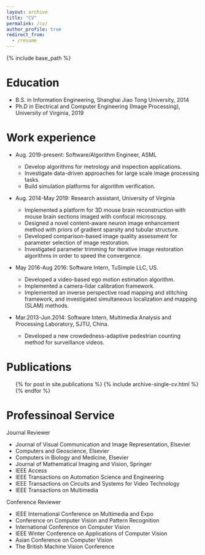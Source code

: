 ```yaml
---
layout: archive
title: "CV"
permalink: /cv/
author_profile: true
redirect_from:
  - /resume
---
```


{% include base_path %}

Education
======
* B.S. in Information Engineering, Shanghai Jiao Tong University, 2014
* Ph.D in Electrical and Computer Engineering (Image Processing), University of Virginia, 2019

Work experience
======
* Aug. 2019-present: Software/Algorithm Engineer, ASML
  * Develop algorithms for metrology and inspection applications.
  * Investigate data-driven approaches for large scale image processing tasks.
  * Build simulation platforms for algorithm verification.

* Aug. 2014-May 2019: Research assistant, University of Virginia
  * Implemented a platform for 3D mouse brain reconstruction with mouse brain sections imaged with confocal microscopy.
  * Designed a novel content-aware neuron image enhancement method with priors of gradient sparsity and tubular structure.
  * Developed comparison-based image quality assessment for parameter selection of image restoration.
  * Investigated parameter trimming for iterative image restoration algorithms in order to speed the convergence.

* May 2016-Aug 2016: Software Intern, TuSimple LLC, US.
  * Developed a video-based ego motion estimation algorithm.
  * Implemented a camera-lidar calibration framework.
  * Implemented an inverse perspective road mapping and stitching framework, and investigated simultaneous localization and mapping (SLAM) methods.

* Mar.2013-Jun.2014: Software Intern, Multimedia Analysis and Processing Laboratory, SJTU, China.
  * Developed a new crowdedness-adaptive pedestrian counting method for surveillance videos.
  

Publications
======
  <ul>{% for post in site.publications %}
    {% include archive-single-cv.html %}
  {% endfor %}</ul>  
  
Professinoal Service
======
Journal Reviewer
* Journal of Visual Communication and Image Representation, Elsevier
* Computers and Geoscience, Elsevier
* Computers in Biology and Medicine, Elsevier
* Journal of Mathematical Imaging and Vision, Springer
* IEEE Access
* IEEE Transactions on Automation Science and Engineering
* IEEE Transactions on Circuits and Systems for Video Technology
* IEEE Transactions on Multimedia

Conference Reviewer
* IEEE International Conference on Multimedia and Expo
* Conference on Computer Vision and Pattern Recognition
* International Conference on Computer Vision
* IEEE Winter Conference on Applications of Computer Vision
* Asian Conference on Computer Vision
* The British Machine Vision Conference